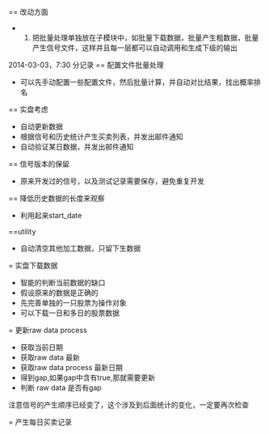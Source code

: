 == 改动方面
* 1. 把批量处理单独放在子模块中，如批量下载数据，批量产生粗数据，批量产生信号文件，这样并且每一层都可以自动调用和生成下级的输出

2014-03-03，7:30 分记录
== 配置文件批量处理
* 可以先手动配置一些配置文件，然后批量计算，并自动对比结果，找出概率排名

== 实盘考虑
* 自动更新数据
* 根据信号和历史统计产生买卖列表，并发出邮件通知
* 自动验证某日数据，并发出邮件通知

== 信号版本的保留
* 原来开发过的信号，以及测试记录需要保存，避免重复开发

== 降低历史数据的长度来观察
* 利用起来start_date

==utility
* 自动清空其他加工数据，只留下生数据

= 实盘下载数据
* 智能的判断当前数据的缺口
* 假设原来的数据是正确的
* 先完善单独的一只股票为操作对象
* 可以下载一日和多日的股票数据

= 更新raw data process
* 获取当前日期
* 获取raw data 最新
* 获取raw data process 最新日期
* 得到gap,如果gap中含有true,那就需要更新
* 判断 raw data 是否有gap


注意信号的产生顺序已经变了，这个涉及到后面统计的变化，一定要再次检查


= 产生每日买卖记录








